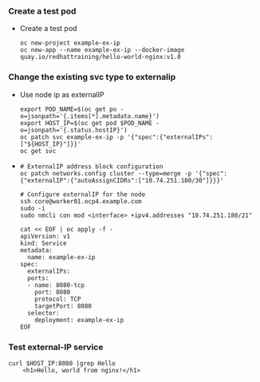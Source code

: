 ### Create a test pod
* Create a test pod
  ```
  oc new-project example-ex-ip
  oc new-app --name example-ex-ip --docker-image quay.io/redhattraining/hello-world-nginx:v1.0
  ```

### Change the existing svc type to externalip
* Use node ip as externalIP  
  ```
  export POD_NAME=$(oc get po -o=jsonpath='{.items[*].metadata.name}')
  export HOST_IP=$(oc get pod $POD_NAME -o=jsonpath='{.status.hostIP}')
  oc patch svc example-ex-ip -p '{"spec":{"externalIPs":["${HOST_IP}"]}}'
  oc get svc
  ```

* 
  ```
  # ExternalIP address block configuration
  oc patch networks.config cluster --type=merge -p '{"spec":{"externalIP":{"autoAssignCIDRs":["10.74.251.180/30"]}}}'

  # Configure externalIP for the node
  ssh core@worker01.ocp4.example.com
  sudo -i
  sudo nmcli con mod <interface> +ipv4.addresses "10.74.251.180/21"

  cat << EOF | oc apply -f -
  apiVersion: v1
  kind: Service
  metadata:
    name: example-ex-ip
  spec:
    externalIPs:
    ports:
    - name: 8080-tcp
      port: 8080
      protocol: TCP
      targetPort: 8080
    selector:
      deployment: example-ex-ip
  EOF
  ```

### Test external-IP service
~~~
curl $HOST_IP:8080 |grep Hello
    <h1>Hello, world from nginx!</h1>
~~~
